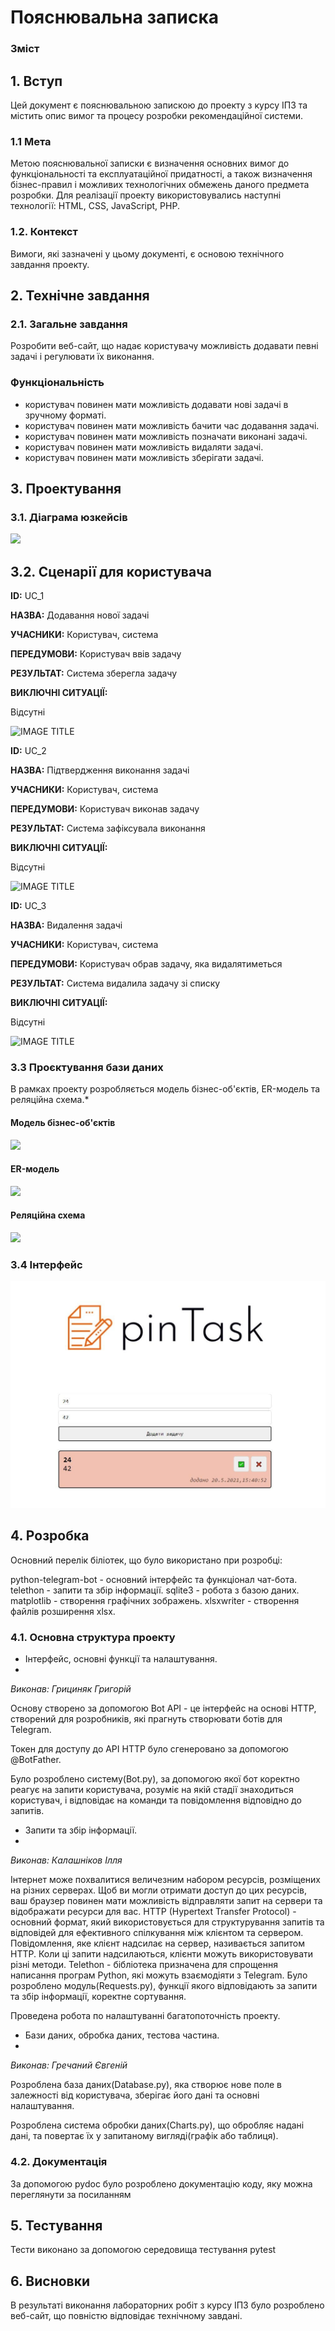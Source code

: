 # Пояснювальна записка

### Зміст

## 1. Вступ
Цей документ є пояснювальною запискою до проекту з курсу ІПЗ та містить опис вимог та процесу розробки рекомендаційної системи.

### 1.1 Мета 
Метою пояснювальної записки є визначення основних вимог до функціональності та експлуатаційної придатності, а також визначення бізнес-правил і можливих технологічних обмежень даного предмета розробки. Для реалізації проекту використовувались наступні технології: HTML, CSS, JavaScript, PHP.

### 1.2. Контекст
Вимоги, які зазначені у цьому документі, є основою технічного завдання проекту.

## 2. Технічне завдання
### 2.1. Загальне завдання
Розробити веб-сайт, що надає користувачу можливість додавати певні задачі і регулювати їх виконання.

### Функціональність
- користувач повинен мати можливість додавати нові задачі в зручному форматі.
- користувач повинен мати можливість бачити час додавання задачі.
- користувач повинен мати можливість позначати виконані задачі.
- користувач повинен мати можливість видаляти задачі.
- користувач повинен мати можливість зберігати задачі.

## 3. Проектування
### 3.1. Діаграма юзкейсів
![](http://www.plantuml.com/plantuml/proxy?cache=no&src=https://raw.githubusercontent.com/sholotyuk/pinTask/master/src/uml/UC_user.puml)
## 3.2. Сценарії для користувача
**ID:** UC_1

**НАЗВА:** Додавання нової задачі

**УЧАСНИКИ:** Користувач, система

**ПЕРЕДУМОВИ:** Користувач ввів задачу 

**РЕЗУЛЬТАТ:** Система зберегла задачу

**ВИКЛЮЧНІ СИТУАЦІЇ:**

Відсутні

![IMAGE TITLE](http://www.plantuml.com/plantuml/proxy?cache=no&src=https://raw.githubusercontent.com/sholotyuk/pinTask/master/src/uml/UC_11.puml)

**ID:** UC_2

**НАЗВА:** Підтвердження виконання задачі

**УЧАСНИКИ:** Користувач, система

**ПЕРЕДУМОВИ:** Користувач виконав задачу

**РЕЗУЛЬТАТ:** Система зафіксувала виконання

**ВИКЛЮЧНІ СИТУАЦІЇ:**

Відсутні

![IMAGE TITLE](http://www.plantuml.com/plantuml/proxy?cache=no&src=https://raw.githubusercontent.com/sholotyuk/pinTask/master/src/uml/UC_22.puml)

**ID:** UC_3

**НАЗВА:** Видалення задачі

**УЧАСНИКИ:** Користувач, система

**ПЕРЕДУМОВИ:** Користувач обрав задачу, яка видалятиметься

**РЕЗУЛЬТАТ:** Система видалила задачу зі списку

**ВИКЛЮЧНІ СИТУАЦІЇ:**

Відсутні

![IMAGE TITLE](http://www.plantuml.com/plantuml/proxy?cache=no&src=https://raw.githubusercontent.com/sholotyuk/pinTask/master/src/uml/UC_33.puml)

### 3.3 Проєктування бази даних

В рамках проекту розробляється модель бізнес-об'єктів, ER-модель та реляційна схема.*

#### Модель бізнес-об'єктів
![](http://www.plantuml.com/plantuml/proxy?cache=no&src=https://raw.githubusercontent.com/sholotyuk/pinTask/master/src/uml/BEM)

#### ER-модель
![](http://www.plantuml.com/plantuml/proxy?cache=no&src=https://raw.githubusercontent.com/sholotyuk/pinTask/master/src/uml/ERM)

#### Реляційна схема
![](https://github.com/sholotyuk/PROJECT-4/blob/master/docs/images/Rel%20scheme.png)

### 3.4 Інтерфейс

![Preview](https://github.com/sholotiuk/pinTask/blob/master/docs/images/interface.jpg)

## 4. Розробка
Основний перелік біліотек, що було використано при розробці:

python-telegram-bot - основний інтерфейс та функціонал чат-бота.
telethon - запити та збір інформації.
sqlite3 - робота з базою даних.
matplotlib - створення графічних зображень.
xlsxwriter - створення файлів розширення xlsx.

### 4.1. Основна структура проекту
- Інтерфейс, основні функції та налаштування.
- 
*Виконав: Грициняк Григорій*

Основу створено за допомогою Bot API - це інтерфейс на основі HTTP, створений для розробників, які прагнуть створювати ботів для Telegram.

Токен для доступу до API HTTP було сгенеровано за допомогою @BotFather.

Було розроблено систему(Bot.py), за допомогою якої бот коректно реагує на запити користувача, розуміє на якій стадії знаходиться користувач, і відповідає на команди та повідомлення відповідно до запитів.

- Запити та збір інформації.
- 
*Виконав: Калашніков Ілля*

Інтернет може похвалитися величезним набором ресурсів, розміщених на різних серверах. Щоб ви могли отримати доступ до цих ресурсів, ваш браузер повинен мати можливість відправляти запит на сервери та відображати ресурси для вас. HTTP (Hypertext Transfer Protocol) - основний формат, який використовується для структурування запитів та відповідей для ефективного спілкування між клієнтом та сервером. Повідомлення, яке клієнт надсилає на сервер, називається запитом HTTP. Коли ці запити надсилаються, клієнти можуть використовувати різні методи. Telethon - бібліотека призначена для спрощення написання програм Python, які можуть взаємодіяти з Telegram. Було розроблено модуль(Requests.py), функції якого відповідають за запити та збір інформації, коректне сортування.

Проведена робота по налаштуванні багатопоточність проекту.

- Бази даних, обробка даних, тестова частина.
- 
*Виконав: Гречаний Євгеній*

Розроблена база даних(Database.py), яка створює нове поле в залежності від користувача, зберігає його дані та основні налаштування.

Розроблена система обробки даних(Charts.py), що обробляє надані дані, та повертає їх у запитаному вигляді(графік або таблиця).

### 4.2. Документація
За допомогою pydoc було розроблено документацію коду, яку можна переглянути за посиланням

## 5. Тестування
Тести виконано за допомогою середовища тестування pytest

## 6. Висновки
В результаті виконання лабораторних робіт з курсу ІПЗ було розроблено веб-сайт, що повністю відповідає технічному завдані.
